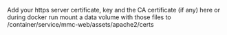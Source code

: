 Add your https server certificate, key and the CA certificate (if any) here
or during docker run mount a data volume with those files to /container/service/mmc-web/assets/apache2/certs
